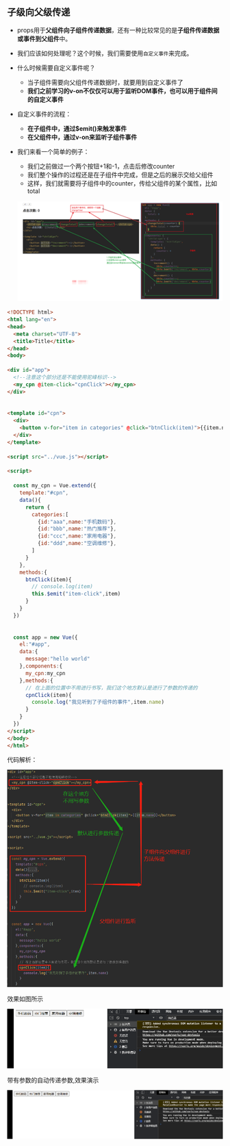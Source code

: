 ## 子级向父级传递

- props用于**父组件向子组件传递数据**，还有一种比较常见的是**子组件传递数据或事件到父组件**中。

- 我们应该如何处理呢？这个时候，我们需要使用`自定义事件`来完成。

- 什么时候需要自定义事件呢？

  - 当子组件需要向父组件传递数据时，就要用到自定义事件了
  - **我们之前学习的v-on不仅仅可以用于监听DOM事件，也可以用于组件间的自定义事件**

- 自定义事件的流程：

  - **在子组件中，通过$emit()来触发事件**
  - **在父组件中，通过v-on来监听子组件事件**

- 我们来看一个简单的例子：

  - 我们之前做过一个两个按钮+1和-1，点击后修改counter
  - 我们整个操作的过程还是在子组件中完成，但是之后的展示交给父组件
  - 这样，我们就需要将子组件中的counter，传给父组件的某个属性，比如total

  ![企业微信截图_20210822100946](image/企业微信截图_20210822100946.png)

```html
<!DOCTYPE html>
<html lang="en">
<head>
  <meta charset="UTF-8">
  <title>Title</title>
</head>
<body>

<div id="app">
  <!--注意这个部分还是不能使用驼峰标识-->
  <my_cpn @item-click="cpnClick"></my_cpn>
</div>


<template id="cpn">
  <div>
    <button v-for="item in categories" @click="btnClick(item)">{{item.name}}</button>
  </div>
</template>

<script src="../vue.js"></script>

<script>

  const my_cpn = Vue.extend({
    template:"#cpn",
    data(){
      return {
        categories:[
          {id:"aaa",name:"手机数码"},
          {id:"bbb",name:"热门推荐"},
          {id:"ccc",name:"家用电器"},
          {id:"ddd",name:"空调维修"},
        ]
      }
    },
    methods:{
      btnClick(item){
        // console.log(item)
        this.$emit("item-click",item)
      }
    }
  })


  const app = new Vue({
    el:"#app",
    data:{
      message:"hello world"
    },components:{
      my_cpn:my_cpn
    },methods:{
      // 在上面的位置中不用进行书写，我们这个地方默认是进行了参数的传递的
      cpnClick(item){
        console.log("我见听到了子组件的事件",item.name)
      }
    }
  })
</script>
</body>
</html>
```

代码解析：

![企业微信截图_20210822101512](image/企业微信截图_20210822101512.png)

效果如图所示

![动画1](image/动画1.gif)

带有参数的自动传递参数,效果演示

![动画2](image/动画2.gif)
